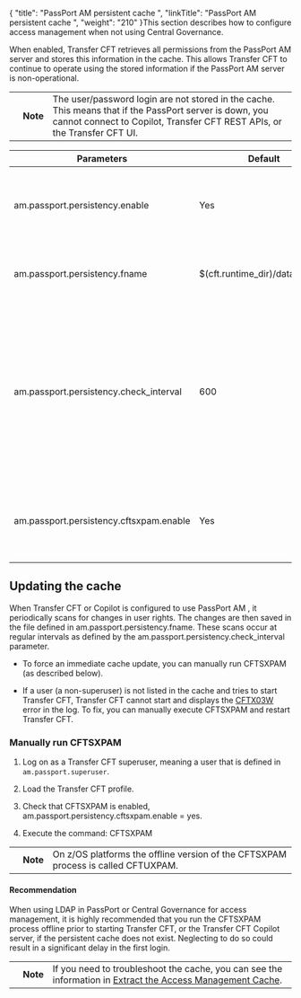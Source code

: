 {
    "title": "PassPort AM persistent cache ",
    "linkTitle": "PassPort AM persistent cache ",
    "weight": "210"
}This section describes how to configure access management when not using Central Governance.

When enabled, Transfer CFT retrieves all permissions from the PassPort AM server and stores this information in the cache. This allows Transfer CFT to continue to operate using the stored information if the PassPort AM server is non-operational.

<table data-cellpadding="0" data-cellspacing="0">
<tbody>
<tr class="odd">
<td data-valign="top"></td>
<td data-valign="top"><span><strong>Note</strong></span></td>
<td data-mc-autonum="&lt;b&gt;Note&lt;/b&gt;" data-valign="top">The user/password login are not stored in the cache. This means that if the PassPort server is down, you cannot connect to Copilot, Transfer CFT REST APIs, or the <span>Transfer CFT</span> UI.</td>
</tr>
</tbody>
</table>

<table data-cellspacing="0">
<thead>
<tr class="header">
<th>Parameters</th>
<th>Default</th>
<th>Description</th>
</tr>
</thead>
<tbody>
<tr class="odd">
<td>am.passport.persistency.enable</td>
<td>Yes</td>
<td><p>Enables persistent support for PassPort AM.</p></td>
</tr>
<tr class="even">
<td>am.passport.persistency.fname</td>
<td>$(cft.runtime_dir)/data/CFTAM</td>
<td>Persistent cache file name for PassPort AM.</td>
</tr>
<tr class="odd">
<td>am.passport.persistency.check_interval</td>
<td>600</td>
<td><p>Interval in seconds between two checks of access management updates.</p>
<p>See also the information concerning CFTSXPAM or copsxpam below.</p></td>
</tr>
<tr class="even">
<td>am.passport.persistency.cftsxpam.enable</td>
<td>Yes</td>
<td>Enable the CFTSXPAM process, which updates the PassPort AM cache.</td>
</tr>
</tbody>
</table>

## Updating the cache

When Transfer CFT or Copilot is configured to use PassPort AM , it periodically scans for changes in user rights. The changes are then saved in the file defined in am.passport.persistency.fname. These scans occur at regular intervals as defined by the am.passport.persistency.check\_interval parameter.

-   To force an immediate cache update, you can manually run CFTSXPAM (as described below).
-   If a user (a non-superuser) is not listed in the cache and tries to start Transfer CFT, Transfer CFT cannot start and displays the [CFTX03W](../../../troubleshoot_intro/messages_and_error_codes_start_here/cftx_messages) error in the log. To fix, you can manually execute CFTSXPAM and restart Transfer CFT.

### Manually run CFTSXPAM

1.  Log on as a Transfer CFT superuser, meaning a user that is defined in `am.passport.superuser`.
2.  Load the Transfer CFT profile.
3.  Check that CFTSXPAM is enabled, am.passport.persistency.cftsxpam.enable = yes.
4.  Execute the command: CFTSXPAM

<table data-cellpadding="0" data-cellspacing="0">
<tbody>
<tr class="odd">
<td data-valign="top"></td>
<td data-valign="top"><span><strong>Note</strong></span></td>
<td data-mc-autonum="&lt;b&gt;Note&lt;/b&gt;" data-valign="top">On z/OS platforms the offline version of the CFTSXPAM process is called CFTUXPAM.</td>
</tr>
</tbody>
</table>

#### Recommendation

When using LDAP in PassPort or Central Governance for access management, it is highly recommended that you run the CFTSXPAM process offline prior to starting Transfer CFT, or the Transfer CFT Copilot server, if the persistent cache does not exist. Neglecting to do so could result in a significant delay in the first login.

<table data-cellpadding="0" data-cellspacing="0">
<tbody>
<tr class="odd">
<td data-valign="top"></td>
<td data-valign="top"><span><strong>Note</strong></span></td>
<td data-mc-autonum="&lt;b&gt;Note&lt;/b&gt;" data-valign="top">If you need to troubleshoot the cache, you can see the information in <a href="../../../troubleshoot_intro/admin_troubleshooting_server/admin_troubleshooting_runtime/extract_am_cache">Extract the Access Management Cache</a>.</td>
</tr>
</tbody>
</table>
